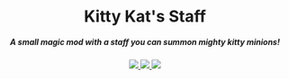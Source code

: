 <h1 align="center">Kitty Kat's Staff</h1>  
<h5 align="center">A small magic mod with a staff you can summon mighty kitty minions!</h5>

<p align="center">
<a href="https://discord.tophatcat.dev">
    <img src="https://img.shields.io/badge/Discord-TopHatCat-green.svg?style=flat&logo=Discord"/>
</a>

<a href="https://www.curseforge.com/minecraft/mc-mods/kitty-kats-staff">
    <img src="https://cf.way2muchnoise.eu/versions/Minecraft_kitty-kats-staff_all.svg"/>
</a>

<a href="https://www.curseforge.com/minecraft/mc-mods/kitty-kats-staff">
    <img src="https://cf.way2muchnoise.eu/full_kitty-kats-staff_downloads.svg"/>
</a>
</p>
